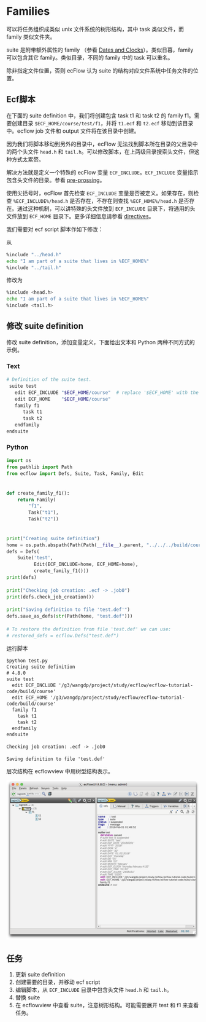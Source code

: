 # Families

可以将任务组织成类似 unix 文件系统的树形结构，其中 task 类似文件，而 family 类似文件夹。

suite 是附带额外属性的 family （参看 [Dates and Clocks](https://software.ecmwf.int/wiki/display/ECFLOW/Dates+and+Clocks#dates-and-clocks)）。类似日暮，family 可以包含其它 family。类似目录，不同的 family 中的 task 可以重名。

除非指定文件位置，否则 ecFlow 认为 suite 的结构对应文件系统中任务文件的位置。

## Ecf脚本

在下面的 suite definition 中，我们将创建包含 task t1 和 task t2 的 family f1。需要创建目录 `$ECF_HOME/course/test/f1`，并将 `t1.ecf` 和 `t2.ecf` 移动到该目录中。ecflow job 文件和 output 文件将在该目录中创建。

因为我们将脚本移动到另外的目录中，ecFlow 无法找到脚本所在目录的父目录中的两个头文件 `head.h` 和 `tail.h`。可以修改脚本，在上两级目录搜索头文件，但这种方式太累赘。

解决方法就是定义一个特殊的 ecFlow 变量 `ECF_INCLUDE`。`ECF_INCLUDE` 变量指示包含头文件的目录。参看 [pre-prossing](https://software.ecmwf.int/wiki/display/ECFLOW/Glossary#term-pre-processing)。

使用尖括号时，ecFlow 首先检查 `ECF_INCLUDE` 变量是否被定义。如果存在，则检查 `%ECF_INCLUDE%/head.h` 是否存在，不存在则查找 `%ECF_HOME%/head.h` 是否存在。通过这种机制，可以讲特殊的头文件放到 `ECF_INCLUDE` 目录下，将通用的头文件放到 `ECF_HOME` 目录下。更多详细信息请参看 [directives](https://software.ecmwf.int/wiki/display/ECFLOW/Glossary#term-directives)。

我们需要对 ecf script 脚本作如下修改：

从

```bash
%include "../head.h"
echo "I am part of a suite that lives in %ECF_HOME%"
%include "../tail.h"
```

修改为

```bash
%include <head.h>
echo "I am part of a suite that lives in %ECF_HOME%"
%include <tail.h>
```

## 修改 suite definition

修改 suite definition，添加变量定义，下面给出文本和 Python 两种不同方式的示例。

### Text

```bash
# Definition of the suite test.
 suite test
   edit ECF_INCLUDE "$ECF_HOME/course"  # replace '$ECF_HOME' with the path to your ECF_HOME directory
   edit ECF_HOME    "$ECF_HOME/course"
   family f1
      task t1
      task t2
   endfamily
endsuite
```

### Python

```py
import os
from pathlib import Path
from ecflow import Defs, Suite, Task, Family, Edit


def create_family_f1():
    return Family(
        "f1",
        Task("t1"),
        Task("t2"))


print("Creating suite definition")
home = os.path.abspath(Path(Path(__file__).parent, "../../../build/course"))
defs = Defs(
    Suite('test',
          Edit(ECF_INCLUDE=home, ECF_HOME=home),
          create_family_f1()))
print(defs)

print("Checking job creation: .ecf -> .job0")
print(defs.check_job_creation())

print("Saving definition to file 'test.def'")
defs.save_as_defs(str(Path(home, "test.def")))

# To restore the definition from file 'test.def' we can use:
# restored_defs = ecflow.Defs("test.def")
```

运行脚本

```
$python test.py
Creating suite definition
# 4.8.0
suite test
  edit ECF_INCLUDE '/g3/wangdp/project/study/ecflow/ecflow-tutorial-code/build/course'
  edit ECF_HOME '/g3/wangdp/project/study/ecflow/ecflow-tutorial-code/build/course'
  family f1
    task t1
    task t2
  endfamily
endsuite

Checking job creation: .ecf -> .job0

Saving definition to file 'test.def'
```

层次结构在 ecflowview 中用树型结构表示。

![](./asset/add_family.png)

## 任务

1. 更新 suite definition
2. 创建需要的目录，并移动 ecf script
3. 编辑脚本，从 `ECF_INCLUDE` 目录中包含头文件 `head.h` 和 `tail.h`。
4. 替换 suite
5. 在 ecflowview 中查看 suite，注意树形结构。可能需要展开 test 和 f1 来查看任务。
